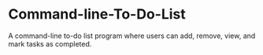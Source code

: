 # Command-line-To-Do-List
A command-line to-do list program where users can add, remove, view, and mark tasks as completed.

